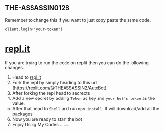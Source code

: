 ## THE-ASSASSIN0128


Remember to change this if you want to just copy paste the same code.
```markdown
client.login("your-token")
```

# [repl.it](https://repl.it)

If you are trying to run the code on replit then you can do the following changes.

1. Head to [repl.it](https://repl.it)
2. Fork the repl by simply heading to this url (https://replit.com/@THEASSASSIN2/AutoBot)
3. After forking the repl head to secrects
4. Add a new secret by adding `Token` as key and `your bot's token` as the value.
5. After that head to `Shell` and run `npm install`. It will download/add all the packages
6. Now you are ready to start the bot
7. Enjoy Using My Codes.........